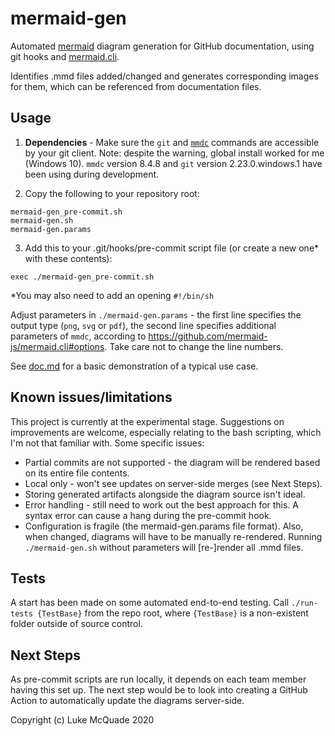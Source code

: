 # mermaid-gen
Automated [mermaid](https://mermaid-js.github.io/mermaid/#/) diagram generation for GitHub documentation, using git hooks and [mermaid.cli](https://github.com/mermaid-js/mermaid.cli#mermaidcli).

Identifies .mmd files added/changed and generates corresponding images for them, which can be referenced from documentation files.

## Usage
1. **Dependencies** - Make sure the `git` and [`mmdc`](https://github.com/mermaid-js/mermaid.cli#mermaidcli) commands are accessible by your git client. Note: despite the warning, global install worked for me (Windows 10).  `mmdc` version 8.4.8 and `git` version 2.23.0.windows.1 have been using during development.

2. Copy the following to your repository root:
```
mermaid-gen_pre-commit.sh
mermaid-gen.sh
mermaid-gen.params
```

3. Add this to your .git/hooks/pre-commit script file (or create a new one* with these contents):  
```
exec ./mermaid-gen_pre-commit.sh
```

*You may also need to add an opening `#!/bin/sh`  

Adjust parameters in `./mermaid-gen.params` - the first line specifies the output type (`png`, `svg` or `pdf`), the second line specifies additional parameters of `mmdc`, according to https://github.com/mermaid-js/mermaid.cli#options. Take care not to change the line numbers.

See [doc.md](./test/doc.md) for a basic demonstration of a typical use case.

## Known issues/limitations
This project is currently at the experimental stage. Suggestions on improvements are welcome, especially relating to the bash scripting, which I'm not that familiar with.
Some specific issues:
- Partial commits are not supported - the diagram will be rendered based on its entire file contents.
- Local only - won't see updates on server-side merges (see Next Steps).
- Storing generated artifacts alongside the diagram source isn't ideal.
- Error handling - still need to work out the best approach for this. A syntax error can cause a hang during the pre-commit hook.
- Configuration is fragile (the mermaid-gen.params file format). Also, when changed, diagrams will have to be manually re-rendered. Running `./mermaid-gen.sh` without parameters will [re-]render all .mmd files.

## Tests
A start has been made on some automated end-to-end testing. Call `./run-tests {TestBase}` from the repo root, where `{TestBase}` is a non-existent folder outside of source control.

## Next Steps
As pre-commit scripts are run locally, it depends on each team member having this set up. The next step would be to look into creating a GitHub Action to automatically update the diagrams server-side.

Copyright (c) Luke McQuade 2020